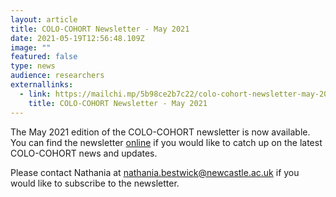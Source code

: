```yaml
---
layout: article
title: COLO-COHORT Newsletter - May 2021
date: 2021-05-19T12:56:48.109Z
image: ""
featured: false
type: news
audience: researchers
externallinks:
  - link: https://mailchi.mp/5b98ce2b7c22/colo-cohort-newsletter-may-2021
    title: COLO-COHORT Newsletter - May 2021
---
```

The May 2021 edition of the COLO-COHORT newsletter is now available. You can find the newsletter [online](https://mailchi.mp/5b98ce2b7c22/colo-cohort-newsletter-may-2021) if you would like to catch up on the latest COLO-COHORT news and updates.

Please contact Nathania at nathania.bestwick@newcastle.ac.uk if you would like to subscribe to the newsletter.